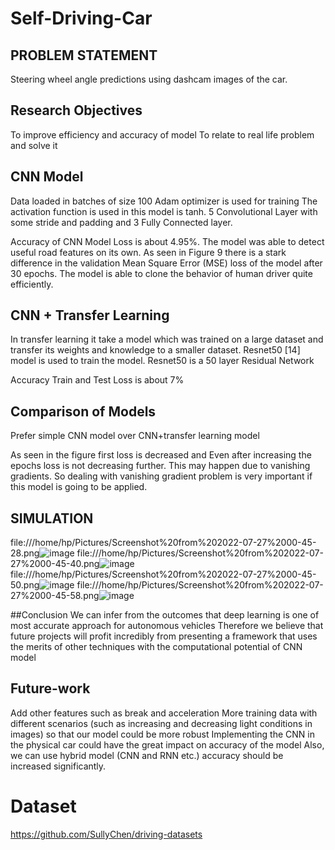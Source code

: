 # Self-Driving-Car

## PROBLEM STATEMENT
Steering wheel angle predictions using dashcam images of the car.


## Research Objectives

To improve efficiency and accuracy of model
To relate to real life problem and solve it

## CNN Model
Data loaded in batches of size 100
Adam optimizer is used for training 
The activation function is used in this model is tanh. 
5 Convolutional Layer with some stride and padding and 3 Fully Connected layer.

Accuracy of CNN Model
Loss is about  4.95%.
The model was able to detect useful road features on its own. As seen in Figure 9 there is a stark difference in the validation Mean Square Error (MSE) loss of the model after 30 epochs.
The model is able to clone the behavior of human driver quite efficiently.





## CNN + Transfer Learning
In transfer learning it  take a model which was trained on a large dataset and transfer its weights and  knowledge to a smaller dataset.
Resnet50 [14] model is used to train the model.
Resnet50 is a 50 layer Residual Network

Accuracy 
Train and Test Loss is about 7%

## Comparison of Models
Prefer simple CNN model over CNN+transfer learning model 

As seen in the figure first loss is decreased and Even after increasing the epochs loss is not decreasing further.
This may happen due to  vanishing gradients.
So dealing with vanishing gradient problem is very important if this model is going to be applied.

## SIMULATION
file:///home/hp/Pictures/Screenshot%20from%202022-07-27%2000-45-28.png![image](https://user-images.githubusercontent.com/93143005/181093018-ada9bbc8-8300-4f34-b390-700565ac3d97.png)
file:///home/hp/Pictures/Screenshot%20from%202022-07-27%2000-45-40.png![image](https://user-images.githubusercontent.com/93143005/181093048-b31c8af2-528a-4a1e-8ec3-b4129a548348.png)
file:///home/hp/Pictures/Screenshot%20from%202022-07-27%2000-45-50.png![image](https://user-images.githubusercontent.com/93143005/181093074-8d172525-fc05-41a4-bd52-cc0925335fad.png)
file:///home/hp/Pictures/Screenshot%20from%202022-07-27%2000-45-58.png![image](https://user-images.githubusercontent.com/93143005/181093115-f59142da-6473-42f8-b6e4-00d80bce21fd.png)

##Conclusion
We can infer from the outcomes that deep learning is one of most accurate approach for autonomous vehicles
Therefore we believe that future projects will profit incredibly from presenting a framework that uses the merits of other techniques with the computational potential of CNN model

## Future-work
Add other features such as break and acceleration 
More training data with different scenarios (such as increasing and decreasing light conditions in images) so that our model could be more robust
Implementing the CNN in the physical car could have the great impact on accuracy of the model
Also, we can use hybrid model (CNN and RNN etc.) accuracy should be increased significantly.





# Dataset 
https://github.com/SullyChen/driving-datasets
